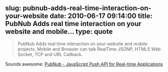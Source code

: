 slug: pubnub-adds-real-time-interaction-on-your-website
date: 2010-06-17 09:14:00
title: PubNub Adds real time interaction on your website and mobile...
type: quote
---

> PubNub Adds real time interaction on your website and mobile projects. Mobile and Browser can talk RealTime JSONP, HTML5 Web Socket, TCP and URL Callback.

Sounds awesome: [PubNub - JavaScript Push API for Real-time Applications](http://www.pubnub.com/)
